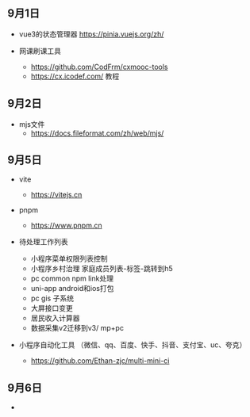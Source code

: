 ## 9月1日

-  vue3的状态管理器
 https://pinia.vuejs.org/zh/

- 网课刷课工具 
  - https://github.com/CodFrm/cxmooc-tools
  - https://cx.icodef.com/ 教程

## 9月2日
- mjs文件
  - https://docs.fileformat.com/zh/web/mjs/

## 9月5日
- vite
  - https://vitejs.cn
- pnpm 
  - https://www.pnpm.cn

- 待处理工作列表
  - 小程序菜单权限列表控制
  - 小程序乡村治理 家庭成员列表-标签-跳转到h5
  - pc common npm link处理
  - uni-app  android和ios打包
  - pc gis 子系统
  - 大屏接口变更
  - 居民收入计算器
  - 数据采集v2迁移到v3/ mp+pc

- 小程序自动化工具 （微信、qq、百度、快手、抖音、支付宝、uc、夸克）
  - https://github.com/Ethan-zjc/multi-mini-ci

## 9月6日
- 